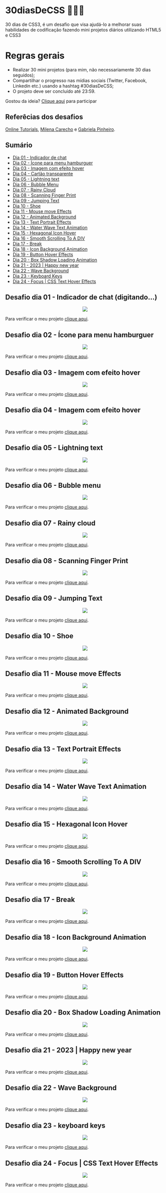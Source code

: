 # 30diasDeCSS 👩🏻‍💻

 30 dias de CSS3, é um desafio que visa ajudá-lo a melhorar suas habilidades de codificação fazendo mini projetos diários utilizando HTML5 e CSS3

# Regras gerais

* Realizar 30 mini projetos (para mim, não necessariamente 30 dias seguidos);
* Compartilhar o progresso nas mídias sociais (Twitter, Facebook, Linkedin etc.) usando a hashtag #30diasDeCSS;
* O projeto deve ser concluído até 23:59.

Gostou da ideia? 
[Clique aqui](https://github.com/MilenaCarecho/30diasDeCSS/issues/1) para participar

## Referêcias dos desafios
[Online Tutorials](https://www.youtube.com/c/OnlineTutorials4Designers), [Milena Carecho](https://github.com/MilenaCarecho) e [Gabriela Pinheiro](https://github.com/SpruceGabriela).

## Sumário
* [Dia 01 - Indicador de chat](#day01)
* [Dia 02 - Ícone para menu hamburguer](#day02)
* [Dia 03 - Imagem com efeito hover](#day03)
* [Dia 04 - Cartão transparente](#day04)
* [Dia 05 - Lightning text](#day05)
* [Dia 06 - Bubble Menu](#day06)
* [Dia 07 - Rainy Cloud](#day07)
* [Dia 08 - Scanning Finger Print](#day08)
* [Dia 09 - Jumping Text](#day09)
* [Dia 10 - Shoe](#day10)
* [Dia 11 - Mouse move Effects](#day11)
* [Dia 12 - Animated Background](#day12)
* [Dia 13 - Text Portrait Effects](#day13)
* [Dia 14 - Water Wave Text Animation](#day14)
* [Dia 15 - Hexagonal Icon Hover](#day15)
* [Dia 16 - Smooth Scrolling To A DIV](#day16)
* [Dia 17 - Break](#day17)
* [Dia 18 - Icon Background Animation](#day18)
* [Dia 19 - Button Hover Effects](#day19)
* [Dia 20 - Box Shadow Loading Animation](#day20)
* [Dia 21 - 2023 | Happy new year](#day21)
* [Dia 22 - Wave Background](#day22)
* [Dia 23 - Keyboard Keys](#day23)
* [Dia 24 - Focus | CSS Text Hover Effects](#day24)

##  Desafio dia 01 - Indicador de chat (digitando...) <a name="day01"></a>

<div align="center">
  <img src="https://user-images.githubusercontent.com/75649546/169671663-ec54d809-9069-4925-9bda-3a63ce4440ee.gif">
</div>

Para verificar o meu projeto [clique aqui](https://github.com/ANACAPELETTI/Indicador_Chat).

##  Desafio dia 02 - Ícone para menu hamburguer <a name="day02"></a>

<div align="center">
  <img src="./projects/day_2/burger.gif">
</div>

Para verificar o meu projeto [clique aqui](https://github.com/ANACAPELETTI/30diasDeCSS/tree/main/projects/day_2).

##  Desafio dia 03 - Imagem com efeito hover <a name="day03"></a>

<div align="center">
  <img src="./projects/day_3/github.gif">
</div>

Para verificar o meu projeto [clique aqui](https://github.com/ANACAPELETTI/30diasDeCSS/tree/main/projects/day_3).

##  Desafio dia 04 - Imagem com efeito hover <a name="day04"></a>

<div align="center">
  <img src="./projects/day_4/TransparentCard.gif">
</div>

Para verificar o meu projeto [clique aqui](https://github.com/ANACAPELETTI/30diasDeCSS/tree/main/projects/day_4).

##  Desafio dia 05 - Lightning text <a name="day05"></a>

<div align="center">
  <img src="./projects/day_5/lightningText.gif">
</div>

Para verificar o meu projeto [clique aqui](https://github.com/ANACAPELETTI/30diasDeCSS/tree/main/projects/day_5).

##  Desafio dia 06 - Bubble menu <a name="day06"></a>

<div align="center">
  <img src="./projects/day_6/bubbleMenu.gif">
</div>

Para verificar o meu projeto [clique aqui](https://github.com/ANACAPELETTI/30diasDeCSS/tree/main/projects/day_6).

##  Desafio dia 07 - Rainy cloud <a name="day07"></a>

<div align="center">
  <img src="./projects/day_7/rainyCloud.gif">
</div>

Para verificar o meu projeto [clique aqui](https://github.com/ANACAPELETTI/30diasDeCSS/tree/main/projects/day_7).

##  Desafio dia 08 - Scanning Finger Print <a name="day08"></a>

<div align="center">
  <img src="./projects/day_8/scanningFingerPrint.gif">
</div>

Para verificar o meu projeto [clique aqui](https://github.com/ANACAPELETTI/30diasDeCSS/tree/main/projects/day_8).

##  Desafio dia 09 - Jumping Text <a name="day09"></a>

<div align="center">
  <img src="./projects/day_9/jumpingText.gif">
</div>

Para verificar o meu projeto [clique aqui](https://github.com/ANACAPELETTI/30diasDeCSS/tree/main/projects/day_9).

##  Desafio dia 10 - Shoe <a name="day10"></a>

<div align="center">
  <img src="./projects/day_10/U27RWI.gif">
</div>

Para verificar o meu projeto [clique aqui](https://github.com/ANACAPELETTI/30diasDeCSS/tree/main/projects/day_10).

##  Desafio dia 11 - Mouse move Effects <a name="day11"></a>

<div align="center">
  <img src="./projects/day_11/G9_uVd.gif">
</div>

Para verificar o meu projeto [clique aqui](https://github.com/ANACAPELETTI/30diasDeCSS/tree/main/projects/day_11). 

##  Desafio dia 12 - Animated Background <a name="day12"></a>

<div align="center">
  <img src="./projects/day_12/Fgo-wL.gif">
</div>

Para verificar o meu projeto [clique aqui](https://github.com/ANACAPELETTI/30diasDeCSS/tree/main/projects/day_12). 

##  Desafio dia 13 - Text Portrait Effects <a name="day13"></a>

<div align="center">
  <img src="./projects/day_13/finished_1.png">
</div>

Para verificar o meu projeto [clique aqui](https://github.com/ANACAPELETTI/30diasDeCSS/tree/main/projects/day_13). 

##  Desafio dia 14 - Water Wave Text Animation <a name="day14"></a>

<div align="center">
  <img src="./projects/day_14/hfikXw.gif">
</div>

Para verificar o meu projeto [clique aqui](https://github.com/ANACAPELETTI/30diasDeCSS/tree/main/projects/day_14). 

##  Desafio dia 15 - Hexagonal Icon Hover <a name="day15"></a>

<div align="center">
  <img src="./projects/day_15/INxRSX.gif">
</div>

Para verificar o meu projeto [clique aqui](https://github.com/ANACAPELETTI/30diasDeCSS/tree/main/projects/day_15). 

##  Desafio dia 16 - Smooth Scrolling To A DIV <a name="day16"></a>

<div align="center">
  <img src="./projects/day_16/xsMjwY.gif">
</div>

Para verificar o meu projeto [clique aqui](https://github.com/ANACAPELETTI/30diasDeCSS/tree/main/projects/day_16). 

##  Desafio dia 17 - Break <a name="day17"></a>

<div align="center">
  <img src="./projects/day_17/QiolhR.gif">
</div>

Para verificar o meu projeto [clique aqui](https://github.com/ANACAPELETTI/30diasDeCSS/tree/main/projects/day_17). 

##  Desafio dia 18 - Icon Background Animation <a name="day18"></a>

<div align="center">
  <img src="./projects/day_18/mKUtuD.gif">
</div>

Para verificar o meu projeto [clique aqui](https://github.com/ANACAPELETTI/30diasDeCSS/tree/main/projects/day_18). 

##  Desafio dia 19 - Button Hover Effects <a name="day19"></a>

<div align="center">
  <img src="./projects/day_19/gif.gif">
</div>

Para verificar o meu projeto [clique aqui](https://github.com/ANACAPELETTI/30diasDeCSS/tree/main/projects/day_19). 

##  Desafio dia 20 - Box Shadow Loading Animation <a name="day20"></a>

<div align="center">
  <img src="./projects/day_20/gif.gif">
</div>

Para verificar o meu projeto [clique aqui](https://github.com/ANACAPELETTI/30diasDeCSS/tree/main/projects/day_20). 

##  Desafio dia 21 - 2023 | Happy new year <a name="day210"></a>

<div align="center">
  <img src="./projects/day_21/gif.gif">
</div>

Para verificar o meu projeto [clique aqui](https://github.com/ANACAPELETTI/30diasDeCSS/tree/main/projects/day_21). 

##  Desafio dia 22 - Wave Background <a name="day22"></a>

<div align="center">
  <img src="./projects/day_22/gif.gif">
</div>

Para verificar o meu projeto [clique aqui](https://github.com/ANACAPELETTI/30diasDeCSS/tree/main/projects/day_22). 

##  Desafio dia 23 - keyboard keys <a name="day23"></a>

<div align="center">
  <img src="./projects/day_23/print.png">
</div>

Para verificar o meu projeto [clique aqui](https://github.com/ANACAPELETTI/30diasDeCSS/tree/main/projects/day_23). 

##  Desafio dia 24 - Focus | CSS Text Hover Effects <a name="day24"></a>

<div align="center">
  <img src="./projects/day_24/gif.gif">
</div>

Para verificar o meu projeto [clique aqui](https://github.com/ANACAPELETTI/30diasDeCSS/tree/main/projects/day_24). 
